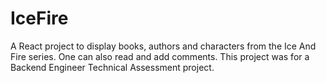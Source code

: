 # IceFire
A React project to display books, authors and characters from the Ice And Fire series. One can also read and add comments. This project was for a Backend Engineer Technical Assessment project.
